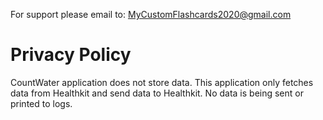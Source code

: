 
For support please email to: [MyCustomFlashcards2020@gmail.com](mailto:MyCustomFlashcards2020@gmail.com)

# Privacy Policy
CountWater application does not store data. This application only fetches data from Healthkit and send data to Healthkit. No data is being sent or printed to logs. 
